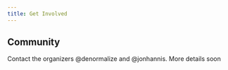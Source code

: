 ```yaml
---
title: Get Involved
---
```


## Community

Contact the organizers @denormalize and @jonhannis. More details soon